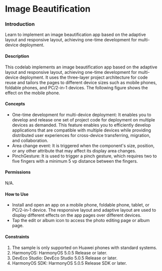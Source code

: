 # Image Beautification

### Introduction

Learn to implement an image beautification app based on the adaptive layout and responsive layout, achieving one-time development for multi-device deployment.

#### Description

This codelab implements an image beautification app based on the adaptive layout and responsive layout, achieving one-time development for multi-device deployment. It uses the three-layer project architecture for code reuse and tailors the pages to different device sizes such as mobile phones, foldable phones, and PC/2-in-1 devices.
The following figure shows the effect on the mobile phone.

#### Concepts

- One-time development for multi-device deployment: It enables you to develop and release one set of project code for deployment on multiple devices as demanded. This feature enables you to efficiently develop applications that are compatible with multiple devices while providing distributed user experiences for cross-device transferring, migration, and collaboration.
- Area change event: It is triggered when the component's size, position, or any other attribute that may affect its display area changes.
- PinchGesture: It is used to trigger a pinch gesture, which requires two to five fingers with a minimum 5 vp distance between the fingers.

#### Permissions

N/A.

#### How to Use

- Install and open an app on a mobile phone, foldable phone, tablet, or PC/2-in-1 device. The responsive layout and adaptive layout are used to display different effects on the app pages over different devices.
- Tap the edit or album icon to access the photo editing page or album page.

#### Constraints

1. The sample is only supported on Huawei phones with standard systems.
2. HarmonyOS: HarmonyOS 5.0.5 Release or later.
3. DevEco Studio: DevEco Studio 5.0.5 Release or later.
4. HarmonyOS SDK: HarmonyOS 5.0.5 Release SDK or later.
